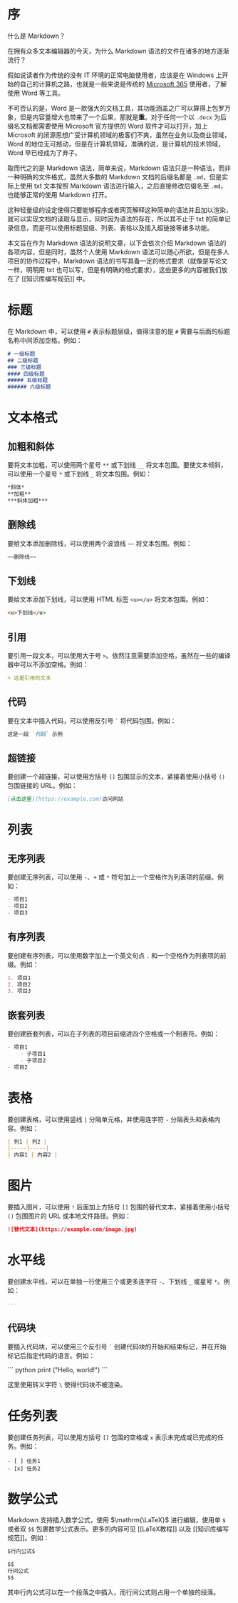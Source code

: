 # 序

什么是 Markdown？

在拥有众多文本编辑器的今天，为什么 Markdown 语法的文件在诸多的地方逐渐流行？

假如说读者作为传统的没有 IT 环境的正常电脑使用者，应该是在 Windows 上开始的自己的计算机之路，也就是一般来说是传统的 [Microsoft 365](https://www.microsoft.com/zh-cn/microsoft-365) 使用者，了解使用 Word 等工具。

不可否认的是，Word 是一款强大的文档工具，其功能涵盖之广可以算得上包罗万象，但是内容量增大也带来了一个后果，那就是**重**。对于任何一个以 `.docx` 为后缀名文档都需要使用 Microsoft 官方提供的 Word 软件才可以打开，加上 Microsoft 的闭源思想广受计算机领域的极客们不爽，虽然在业务以及商业领域，Word 的地位无可撼动，但是在计算机领域，准确的说，是计算机的技术领域，Word 早已经成为了弃子。

取而代之的是 Markdown 语法，简单来说，Markdown 语法只是一种语法，而非一种明确的文件格式，虽然大多数的 Markdown 文档的后缀名都是 `.md`，但是实际上使用 txt 文本按照 Markdown 语法进行输入，之后直接修改后缀名至 `.md`，也能够正常的使用 Markdown 打开。

这种轻量级的设定使得只要能够程序或者网页解释这种简单的语法并且加以渲染，就可以实现文档的读取与显示，同时因为语法的存在，所以其不止于 txt 的简单记录信息，而是可以使用标题层级、列表、表格以及插入超链接等诸多功能。

本文旨在作为 Markdown 语法的说明文章，以下会依次介绍 Markdown 语法的各项内容，但是同时，虽然个人使用 Markdown 语法可以随心所欲，但是在多人项目的协作过程中，Markdown 语法的书写具备一定的格式要求（就像是写论文一样，明明用 txt 也可以写，但是有明确的格式要求），这些更多的内容被我们放在了 [[知识库编写规范]] 中。

# 标题

在 Markdown 中，可以使用 `#` 表示标题层级，值得注意的是 `#` 需要与后面的标题名称中间添加空格。例如：

```Markdown
# 一级标题
## 二级标题
### 三级标题
#### 四级标题
##### 五级标题
###### 六级标题
```

# 文本格式

## 加粗和斜体

要将文本加粗，可以使用两个星号 `**` 或下划线 `__` 将文本包围。要使文本倾斜，可以使用一个星号 `*` 或下划线 `_` 将文本包围。例如：

```Markdown
*斜体*
**加粗**
***斜体加粗***
```

## 删除线

要给文本添加删除线，可以使用两个波浪线 `~~` 将文本包围。例如：

```Markdown
~~删除线~~
```

## 下划线

要给文本添加下划线，可以使用 HTML 标签 `<u></u>` 将文本包围。例如：

```Markdown
<u>下划线</u>
```

## 引用

要引用一段文本，可以使用大于号 `>`。依然注意需要添加空格，虽然在一些的编译器中可以不添加空格。例如：

```Markdown
> 这是引用的文本
```

## 代码

要在文本中插入代码，可以使用反引号 `` ` `` 将代码包围。例如：

```Markdown
这是一段 `代码` 示例
```

## 超链接

要创建一个超链接，可以使用方括号 `[]` 包围显示的文本，紧接着使用小括号 `()` 包围链接的 URL。例如：

```Markdown
[点击这里](https://example.com)访问网站
```

# 列表

## 无序列表

要创建无序列表，可以使用 `-`、`+` 或 `*` 符号加上一个空格作为列表项的前缀。例如：

```Markdown
- 项目1
- 项目2
- 项目3
```

## 有序列表

要创建有序列表，可以使用数字加上一个英文句点 `.` 和一个空格作为列表项的前缀。例如：

```Markdown
1. 项目1
2. 项目2
3. 项目3
```

## 嵌套列表

要创建嵌套列表，可以在子列表的项目前缩进四个空格或一个制表符。例如：

```Markdown
- 项目1
    - 子项目1
    - 子项目2
- 项目2
```

# 表格

要创建表格，可以使用竖线 `|` 分隔单元格，并使用连字符 `-` 分隔表头和表格内容。例如：

```Markdown
| 列1 | 列2 |
|-----|-----|
| 内容1 | 内容2 |
```

# 图片

要插入图片，可以使用 `!` 后面加上方括号 `[]` 包围的替代文本，紧接着使用小括号 `()` 包围图片的 URL 或本地文件路径。例如：

```md
![替代文本](https://example.com/image.jpg)
```

# 水平线

要创建水平线，可以在单独一行使用三个或更多连字符 `-`、下划线 `_` 或星号 `*`。例如：

```md
---
```

## 代码块

要插入代码块，可以使用三个反引号 `` ` `` 创建代码块的开始和结束标记，并在开始标记后指定代码的语言。例如：

\`\`\` python
print ("Hello, world!")
\`\`\`

这里使用转义字符 `\` 使得代码块不被渲染。

# 任务列表

要创建任务列表，可以使用方括号 `[]` 包围的空格或 `x` 表示未完成或已完成的任务。例如：

```
- [ ] 任务1
- [x] 任务2
```

# 数学公式

Markdown 支持插入数学公式，使用 $\mathrm{\LaTeX}$ 进行编辑，使用单 `$` 或者双 `$$` 包裹数学公式表示。更多的内容可见 [[LaTeX教程]] 以及 [[知识库编写规范]]。例如：

```Markdown
$行内公式$

$$
行间公式
$$
```

其中行内公式可以在一个段落之中插入，而行间公式则占用一个单独的段落。